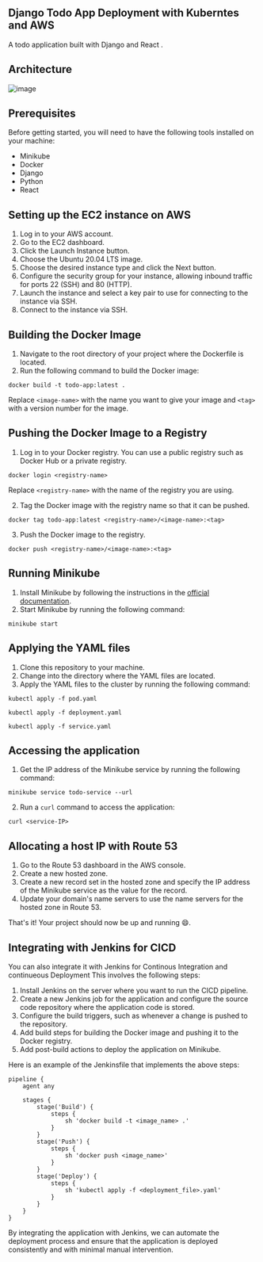 ## Django Todo App Deployment with Kuberntes and AWS

A todo application built with Django and React .

## Architecture

![image](https://user-images.githubusercontent.com/98258627/215501005-a4f6090e-cc0d-47b9-ab57-aaeb95edb8d2.png)

## Prerequisites

Before getting started, you will need to have the following tools installed on your machine:

-   Minikube
-   Docker
-   Django
-   Python
-   React

## Setting up the EC2 instance on AWS

1.  Log in to your AWS account.
2.  Go to the EC2 dashboard.
3.  Click the Launch Instance button.
4.  Choose the Ubuntu 20.04 LTS image.
5.  Choose the desired instance type and click the Next button.
6.  Configure the security group for your instance, allowing inbound traffic for ports 22 (SSH) and 80 (HTTP).
7.  Launch the instance and select a key pair to use for connecting to the instance via SSH.
8.  Connect to the instance via SSH.

## Building the Docker Image

1.  Navigate to the root directory of your project where the Dockerfile is located.
2.  Run the following command to build the Docker image:

```
docker build -t todo-app:latest .
```


Replace `<image-name>` with the name you want to give your image and `<tag>` with a version number for the image.

## Pushing the Docker Image to a Registry

1.  Log in to your Docker registry. You can use a public registry such as Docker Hub or a private registry.

```
docker login <registry-name>
```

Replace `<registry-name>` with the name of the registry you are using.

2.  Tag the Docker image with the registry name so that it can be pushed.

```
docker tag todo-app:latest <registry-name>/<image-name>:<tag>
```

3.  Push the Docker image to the registry.

```
docker push <registry-name>/<image-name>:<tag>
```

## Running Minikube

1.  Install Minikube by following the instructions in the [official documentation](https://kubernetes.io/docs/tasks/tools/install-minikube/).
2.  Start Minikube by running the following command:

```
minikube start
```

## Applying the YAML files

1.  Clone this repository to your machine.
2.  Change into the directory where the YAML files are located.
3.  Apply the YAML files to the cluster by running the following command:

```
kubectl apply -f pod.yaml
```

```
kubectl apply -f deployment.yaml
```

```
kubectl apply -f service.yaml
```

## Accessing the application

1.  Get the IP address of the Minikube service by running the following command:

```
minikube service todo-service --url
```

2.  Run a `curl` command to access the application:

```
curl <service-IP>
```

## Allocating a host IP with Route 53

1.  Go to the Route 53 dashboard in the AWS console.
2.  Create a new hosted zone.
3.  Create a new record set in the hosted zone and specify the IP address of the Minikube service as the value for the record.
4.  Update your domain's name servers to use the name servers for the hosted zone in Route 53.

That's it! Your project should now be up and running 😄. 

## Integrating with Jenkins for CICD

You can also integrate it with Jenkins for Continous Integration and continueous Deployment 
This involves the following steps:

1.  Install Jenkins on the server where you want to run the CICD pipeline.
2.  Create a new Jenkins job for the application and configure the source code repository where the application code is stored.
3.  Configure the build triggers, such as whenever a change is pushed to the repository.
4.  Add build steps for building the Docker image and pushing it to the Docker registry.
5.  Add post-build actions to deploy the application on Minikube.

Here is an example of the Jenkinsfile that implements the above steps:

```
pipeline {
    agent any
    
    stages {
        stage('Build') {
            steps {
                sh 'docker build -t <image_name> .'
            }
        }
        stage('Push') {
            steps {
                sh 'docker push <image_name>'
            }
        }
        stage('Deploy') {
            steps {
                sh 'kubectl apply -f <deployment_file>.yaml'
            }
        }
    }
}

```

By integrating the application with Jenkins, we can automate the deployment process and ensure that the application is deployed consistently and with minimal manual intervention.
